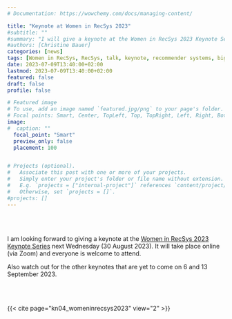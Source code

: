```yaml
---
# Documentation: https://wowchemy.com/docs/managing-content/

title: "Keynote at Women in RecSys 2023"
#subtitle: ""
#summary: "I will give a keynote at the Women in RecSys 2023 Keynote Series on 30 August 2023."
#authors: [Christine Bauer]
categories: [news]
tags: [Women in RecSys, RecSys, talk, keynote, recommender systems, big picture, career]
date: 2023-07-09T13:40:00+02:00
lastmod: 2023-07-09T13:40:00+02:00
featured: false
draft: false
profile: false

# Featured image
# To use, add an image named `featured.jpg/png` to your page's folder.
# Focal points: Smart, Center, TopLeft, Top, TopRight, Left, Right, BottomLeft, Bottom, BottomRight.
image:
#  caption: ""
  focal_point: "Smart"
  preview_only: false
  placement: 100


# Projects (optional).
#   Associate this post with one or more of your projects.
#   Simply enter your project's folder or file name without extension.
#   E.g. `projects = ["internal-project"]` references `content/project/deep-learning/index.md`.
#   Otherwise, set `projects = []`.
#projects: []
---
```


<br><br>

I am looking forward to giving a keynote at the [Women in RecSys 2023 Keynote Series](https://recsys.acm.org/recsys23/women-in-recsys/#content-tab-1-2-tab) next Wednesday (30 August 2023). It will take place online (via Zoom) and everyone is welcome to attend.

Also watch out for the other keynotes that are yet to come on 6 and 13 September 2023.


<br><br>

{{< cite page="kn04_womeninrecsys2023" view="2" >}}